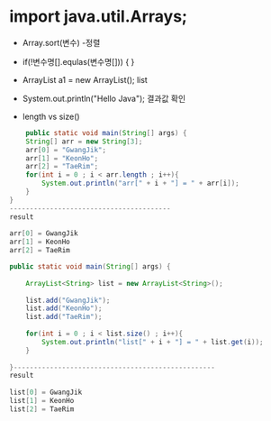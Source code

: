 # import java.util.Arrays;
- Array.sort(변수) -정렬

- if(!변수명[].equlas(변수명[])) {
  }

- ArrayList<Integer> a1 = new ArrayList<Integer>(); list
- System.out.println("Hello Java"); 결과값 확인 
- length vs size()
```java
    public static void main(String[] args) {
    String[] arr = new String[3];
    arr[0] = "GwangJik";
    arr[1] = "KeonHo";
    arr[2] = "TaeRim";    
    for(int i = 0 ; i < arr.length ; i++){
        System.out.println("arr[" + i + "] = " + arr[i]);
    }
}
----------------------------------------
result
 
arr[0] = GwangJik
arr[1] = KeonHo
arr[2] = TaeRim

public static void main(String[] args) {
            
    ArrayList<String> list = new ArrayList<String>();
            
    list.add("GwangJik");
    list.add("KeonHo");
    list.add("TaeRim");
            
    for(int i = 0 ; i < list.size() ; i++){
        System.out.println("list[" + i + "] = " + list.get(i));
    }
            
}--------------------------------------------------
result
 
list[0] = GwangJik
list[1] = KeonHo
list[2] = TaeRim
```
